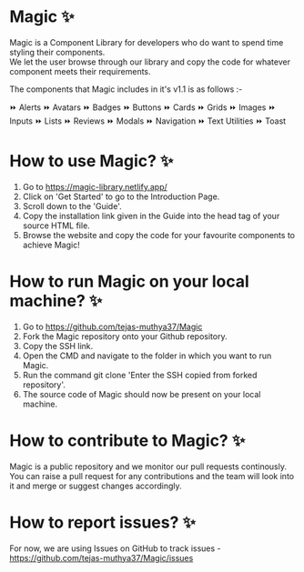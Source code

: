 # Magic ✨

Magic is a Component Library for developers who do want to spend time styling their components.  
We let the user browse through our library and copy the code for whatever component meets their requirements.

The components that Magic includes in it's v1.1 is as follows :-

⏩ Alerts
⏩ Avatars
⏩ Badges
⏩ Buttons
⏩ Cards
⏩ Grids
⏩ Images
⏩ Inputs
⏩ Lists
⏩ Reviews
⏩ Modals
⏩ Navigation
⏩ Text Utilities
⏩ Toast

# How to use Magic? ✨

1. Go to https://magic-library.netlify.app/
2. Click on 'Get Started' to go to the Introduction Page.
3. Scroll down to the 'Guide'.
4. Copy the installation link given in the Guide into the head tag of your source HTML file.
5. Browse the website and copy the code for your favourite components to achieve Magic!

# How to run Magic on your local machine? ✨

1. Go to https://github.com/tejas-muthya37/Magic
2. Fork the Magic repository onto your Github repository.
3. Copy the SSH link.
4. Open the CMD and navigate to the folder in which you want to run Magic.
5. Run the command git clone 'Enter the SSH copied from forked repository'.
6. The source code of Magic should now be present on your local machine.

# How to contribute to Magic? ✨

Magic is a public repository and we monitor our pull requests continously.
You can raise a pull request for any contributions and the team will look into it and merge or suggest changes accordingly.

# How to report issues? ✨

For now, we are using Issues on GitHub to track issues - https://github.com/tejas-muthya37/Magic/issues
